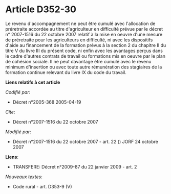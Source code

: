 # Article D352-30

Le revenu d'accompagnement ne peut être cumulé avec l'allocation de préretraite accordée au titre d'agriculteur en difficulté
prévue par le décret n° 2007-1516 du 22 octobre 2007 relatif à la mise en oeuvre d'une mesure de préretraite pour les
agriculteurs en difficulté, ni avec les dispositifs d'aide au financement de la formation prévus à la section 2 du chapitre
II du titre V du livre III du présent code, ni enfin avec les avantages perçus dans le cadre d'autres contrats de travail ou
formations mis en oeuvre par le plan de cohésion sociale. Il ne peut davantage être cumulé avec le revenu minimum d'insertion
ou avec toute autre rémunération des stagiaires de la formation continue relevant du livre IX du code du travail.

**Liens relatifs à cet article**

_Codifié par_:

  - Décret n°2005-368 2005-04-19

_Cite_:

  - Décret n°2007-1516 du 22 octobre 2007

_Modifié par_:

  - Décret n°2007-1516 du 22 octobre 2007 - art. 22 () JORF 24 octobre 2007

**Liens**:

  - TRANSFERE: Décret n°2009-87 du 22 janvier 2009 - art. 2

_Nouveaux textes_:

  - Code rural - art. D353-9 (V)

